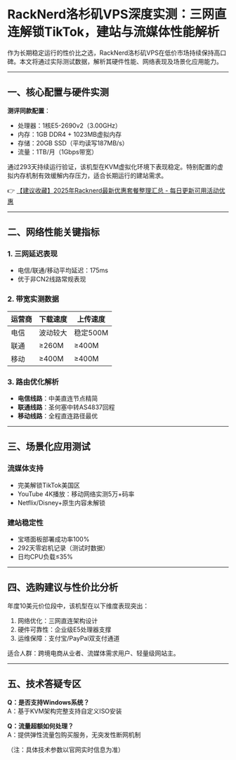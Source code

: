 # RackNerd洛杉矶VPS深度实测：三网直连解锁TikTok，建站与流媒体性能解析

作为长期稳定运行的性价比之选，RackNerd洛杉矶VPS在低价市场持续保持高口碑。本文将通过实际测试数据，解析其硬件性能、网络表现及场景化应用能力。

---

## 一、核心配置与硬件实测
**测评同款配置**：
- 处理器：1核E5-2690v2（3.00GHz）
- 内存：1GB DDR4 + 1023MB虚拟内存
- 存储：20GB SSD（平均读写187MB/s）
- 流量：1TB/月（1Gbps带宽）

通过293天持续运行验证，该机型在KVM虚拟化环境下表现稳定。特别配置的虚拟内存机制有效缓解内存压力，适合长期运行的建站需求。

👉 [【建议收藏】2025年Racknerd最新优惠套餐整理汇总 - 每日更新可用活动优惠](https://bit.ly/Rack_Nerd)

---

## 二、网络性能关键指标
### 1. 三网延迟表现
- 电信/联通/移动平均延迟：175ms
- 优于非CN2线路常规表现

### 2. 带宽实测数据
| 运营商 | 下载速度 | 上传速度 |
|--------|----------|----------|
| 电信   | 波动较大 | 稳定500M |
| 联通   | ≥260M    | ≥400M    |
| 移动   | ≥400M    | ≥400M    |

### 3. 路由优化解析
- **电信线路**：中美直连节点精简
- **联通线路**：圣何塞中转AS4837回程
- **移动线路**：全程直连路径最优

---

## 三、场景化应用测试
### 流媒体支持
- 完美解锁TikTok美国区
- YouTube 4K播放：移动网络实测5万+码率
- Netflix/Disney+原生内容未解锁

### 建站稳定性
- 宝塔面板部署成功率100%
- 292天零宕机记录（测试时数据）
- 日均CPU负载≤35%

---

## 四、选购建议与性价比分析
年度10美元价位段中，该机型在以下维度表现突出：
1. 网络优化：三网直连架构设计
2. 硬件可靠性：企业级E5处理器支撑
3. 运维保障：支付宝/PayPal双支付通道

适合人群：跨境电商从业者、流媒体需求用户、轻量级网站主。

---

## 五、技术答疑专区
**Q：是否支持Windows系统？**  
A：基于KVM架构完整支持自定义ISO安装

**Q：流量超额如何处理？**  
A：提供弹性流量包购买服务，无突发性断网机制

（注：具体技术参数以官网实时信息为准）